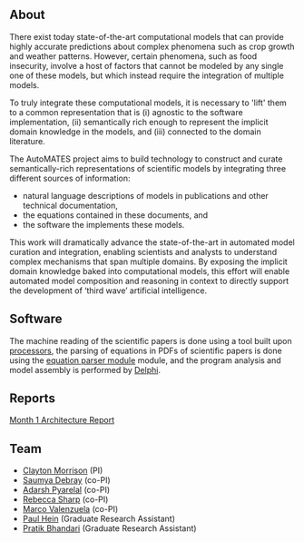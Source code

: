 ## About

There exist today state-of-the-art computational models that can provide highly
accurate predictions about complex phenomena such as crop growth and weather
patterns. However, certain phenomena, such as food insecurity, involve a host of
factors that cannot be modeled by any single one of these models, but which
instead require the integration of multiple models.

To truly integrate these computational models, it is necessary to 'lift' them to
a common representation that is (i) agnostic to the software implementation,
(ii) semantically rich enough to represent the implicit domain knowledge in the
models, and (iii) connected to the domain literature.

The AutoMATES project aims to build technology to construct and curate
semantically-rich representations of scientific models by integrating three
different sources of information:

- natural language descriptions of models in publications and other technical documentation,
- the equations contained in these documents, and
- the software the implements these models.

This work will dramatically advance the state-of-the-art in automated model
curation and integration, enabling scientists and analysts to understand complex
mechanisms that span multiple domains. By exposing the implicit domain knowledge
baked into computational models, this effort will enable automated model
composition and reasoning in context to directly support the development of
‘third wave’ artificial intelligence.

## Software

The machine reading of the scientific papers is done using a tool built upon
[processors](https://github.com/clulab/processors), the parsing of equations in
PDFs of scientific papers is done using the
[equation parser module](https://ml4ai.github.io/automates/equation_extraction) module, and the program
analysis and model assembly is performed by
[Delphi](https://github.com/ml4ai/delphi).

## Reports
[Month 1 Architecture Report](https://ml4ai.github.io/automates/documentation/reports/m1_architecture_report)

## Team

- [Clayton Morrison](http://w3.sista.arizona.edu/~clayton/) (PI)
- [Saumya Debray](http://www2.cs.arizona.edu/~debray/) (co-PI)
- [Adarsh Pyarelal](http://adarsh.cc) (co-PI)
- [Rebecca Sharp](https://github.com/bsharpataz) (co-PI)
- [Marco Valenzuela](https://github.com/marcovzla) (co-PI)
- [Paul Hein](https://github.com/pauldhein) (Graduate Research Assistant)
- [Pratik Bhandari](https://github.com/pratikbhd) (Graduate Research Assistant)
